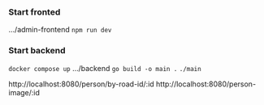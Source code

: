### Start fronted
.../admin-frontend `npm run dev`

### Start backend

`docker compose up`
.../backend `go build -o main .`
`./main`


http://localhost:8080/person/by-road-id/:id
http://localhost:8080/person-image/:id